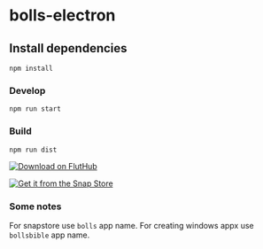# bolls-electron


## Install dependencies

```
npm install
```


### Develop

```
npm run start
```
### Build

```
npm run dist
```

[![Download on FlutHub](https://flathub.org/assets/badges/flathub-badge-en.png)](https://flathub.org/apps/details/life.bolls.bolls)

[![Get it from the Snap Store](https://snapcraft.io/static/images/badges/en/snap-store-black.svg)](https://snapcraft.io/bolls)


### Some notes

For snapstore use `bolls` app name. For creating windows appx use `bollsbible` app name.